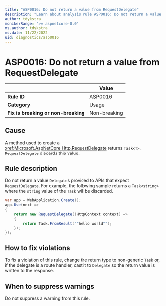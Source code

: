 ```yaml
---
title: "ASP0016: Do not return a value from RequestDelegate"
description: "Learn about analysis rule ASP0016: Do not return a value from RequestDelegate"
author: tdykstra
monikerRange: '>= aspnetcore-8.0'
ms.author: tdykstra
ms.date: 11/22/2022
uid: diagnostics/asp0016
---
```

# ASP0016: Do not return a value from RequestDelegate

|                                     | Value        |
| -                                   | -            |
| **Rule ID**                         | ASP0016      |
| **Category**                        | Usage        |
| **Fix is breaking or non-breaking** | Non-breaking |

## Cause

A method used to create a <xref:Microsoft.AspNetCore.Http.RequestDelegate> returns `Task<T>`. `RequestDelegate` discards this value.

## Rule description

Do not return a value `Delegate`s provided to APIs that expect `RequestDelegate`. For example, the following sample returns a `Task<string>` where the `string` value of the `Task` will be discarded.

```csharp
var app = WebApplication.Create();
app.Use(next =>
{
    return new RequestDelegate((HttpContext context) =>
    {
        return Task.FromResult(""hello world"");
    });
});
```

## How to fix violations

To fix a violation of this rule, change the return type to non-generic `Task` or, if the delegate is a route handler, cast it to `Delegate` so the return value is written to the response.

## When to suppress warnings

Do not suppress a warning from this rule.
